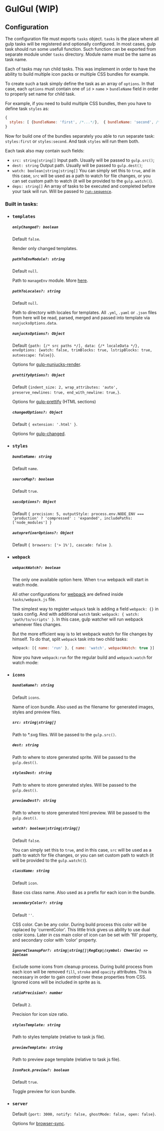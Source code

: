 <!-- #  Asset builder

**node** v6+ is required

## Tasks list:

Task name          | Description                                                      
-----------------: |:----------------------------------
`default`          | run `build:dev` and `watch` tasks
`build`            | build project for "production" environment (optimized code without sourcemaps) 
`build:dev`        | build project for "development" environment (not optimized code with sourcemaps)   
`watch`            | run all gulp file watchers                                     
`styles` 	         | compile \*.styl to \*.css with help of [postcss](https://github.com/postcss/postcss) (with [autoprefixer](https://github.com/postcss/autoprefixer) by default, but other [plugins](https://github.com/postcss/postcss#plugins) can be included as well) 
`scripts`          | concat separate .js files into one with [gulp-icnlude](https://www.npmjs.com/package/gulp-include) 
`webpack`          | compile .js sources into bundle file with [webpack](https://webpack.github.io/) and [babel](https://babeljs.io/)
`copy`             | copy common files from source into `./build` folder
`templates`        | compile [nunjucks](https://mozilla.github.io/nunjucks/) templates
`iconfonts`        | generate iconfonts from svg sources
`svgsprites`       | generate svg symbol sprites ([css-tricks](https://css-tricks.com/svg-sprites-use-better-icon-fonts/))
`sprites`           | generate png sprites with [spritesmith](https://github.com/Ensighten/spritesmith)
`imagemin`         | optimize all images (png, svg, jpeg, jpg, gif) in source folder.<br> Only new or changed (from the last run of this task) files will be touched. You can force optimization for all files with `imagemin:force` task
`server`           | run dev-server powered by [BrowserSync](https://www.browsersync.io/)
`clean`            | remove `./build` folder

## Tasks details

By default, each task (except `build`) will run in "development" environment, but you can run it in "production" with flag `--prod` (example: `gulp styles --prod`).

Tasks `iconfonts`, `svgsprites `, `sprites` can generate multiple sets. For more details look into the code, but the main idea is: we have a collection of descriptions (simple array). Each item in this collection is a simple js object that describes how a set should be named, which of source files need to be included in it, and other specific settings. For each set, we also create (automatically) a new namespaced gulp task. For example, if we have two sprite sets with names _"foo"_ and _"bar"_, then we get tasks called `sprites:foo` and `sprites:bar`. 

Almost all task also can be individually started in watch mode with suffix `:watch` (for example `sprites:watch`, or `scripts:watch`).

## SRC and DEST helpers

When projects folder structure is described in `gulpfile.js/config.js`, then we can use helpers SRC and DEST when we need to get an src or dest path. That allow us describe a structure of the project in one place, and make more structure-independent tasks. These helpers are simple functions, that returns path as string or array of strings (exactly what we need to pass to the gulp.src() or gulp.dest() functions). For more details look into the code.

Example usage:

```javascript
/* config.js */
const SRC = setupPathsGetters(joinPaths({
  scripts : 'js',
}, 'src'));

/* scripts.js */
SRC.scripts(); // => 'src/js'
SRC.scripts('**/*.js'); // => 'src/js/**/.*js'
SRC.scripts('**/*.js', '!/subfolder/**/*'); // => ['src/js/**/.*js', '!src/js/subfolder/**/*']
``` -->

# GulGul (WIP)

## Configuration

The configuration file must exports `tasks` object. `tasks` is the place where all gulp tasks will be registered and optionally configured. In most cases, gulp task should run some usefull function. Such function can be exported from separate module under `tasks` directory. Module name must be the same as task name.

Each of tasks may run child tasks. This was implement in order to have the ability to build multiple icon packs or multiple CSS bundles for example. 

To create such a task simply define the task as an array of `options`. In that case, each `options` must contain one of `id` > `name` > `bundleName` field in order to properly set name for child task.

For example, if you need to build multiple CSS bundles, then you have to define task `styles` as:
```js
{
  styles: [ {bundleName: 'first', /*...*/},  { bundleName: 'second', /*...*/}]
}
```
Now for build one of the bundles separately you able to run separate task: `styles:first` or `styles:second`. And task `styles` will run them both.

Each task also may contain such fields:
- `src: string|string[]`
  Input path. Usually will be passed to `gulp.src()`;
- `dest: string`
  Output path. Usually will be passed to `gulp.dest()`;
- `watch: boolean|string|string[]`
  You can simply set this to `true`, and in this case, `src` will be used as a path to watch for file changes, or you can set custom path to watch (it will be provided to the `gulp.watch()`).
- `deps: string[]`
  An array of tasks to be executed and completed before your task will run. Will be passed to [`run-sequence`](https://www.npmjs.com/package/run-sequence).

### Built in tasks:

- ### `templates`

  ##### `onlyChanged?: boolean`
  Default `false`. 
  
  Render only changed templates.

  ##### `pathToEnvModule?: string`
  Default `null`. 
  
  Path to `manageEnv` module. More [here](https://www.npmjs.com/package/gulp-nunjucks-render#environment).

  ##### `pathToLocales?: string`
  Default `null`.

  Path to directory with locales for templates. All `.yml`, `.yaml` or `.json` files from here will be read, parsed, merged and passed into template via `nunjucksOptions.data`.

  ##### `nunjucksOptions?: Object`
  Default `{path: [/* src paths */], data: {/* localeData */}, envOptions: {watch: false, trimBlocks: true, lstripBlocks: true, autoescape: false}}`.

  Options for [gulp-nunjucks-render](https://www.npmjs.com/package/gulp-nunjucks-render#options).

  ##### `prettifyOptions?: Object`
  Default `{indent_size: 2, wrap_attributes: 'auto', preserve_newlines: true, end_with_newline: true,}`.

  Options for [gulp-prettify](https://www.npmjs.com/package/js-beautify#css--html) (HTML sections)

  ##### `changedOptions?: Object`
  Default `{ extension: '.html' }`.

  Options for [gulp-changed](https://www.npmjs.com/package/gulp-changed#options).


- ### `styles`

  ##### `bundleName: string`
  Default `name`.

  ##### `sourceMap?: boolean`
  Default `true`.

  ##### `sassOptions?: Object`
  Default
  `{ precision: 5, outputStyle: process.env.NODE_ENV === 'production' ? 'compressed' : 'expanded', includePaths: ['node_modules'] }`

  ##### `autoprefixerOptions?: Object`
  Default `{ browsers: ['> 1%'], cascade: false }`.


- ### `webpack`

  ##### `webpackWatch?: boolean`
  
  The only one available option here. When `true` webpack will start in watch mode.
  
  All other configurations for [webpack](https://webpack.js.org/configuration/#options) are defined inside `tasks/webpack.js` file.

  The simplest way to register `webpack` task is adding a field `webpack: {}` in tasks config. And with additional `watch` task: `webpack: { watch: 'path/to/scripts' }`. In this case, gulp watcher will run webpack whenever files changes.
  
  But the more efficient way is to let webpack watch for file changes by himself. To do that, split `webpack` task into two child tasks:
  ```js
  webpack: [{ name: 'run' }, { name: 'watch', webpackWatch: true }]
  ```
  Now you have `webpack:run` for the regular build and `webpack:watch` for watch mode:


- ### `icons`

  ##### `bundleName?: string`
  Default `icons`. 
  
  Name of icon bundle. Also used as the filename for generated images, styles and preview files.

  ##### `src: string|string[]`
  Path to *.svg files. Will be passed to the `gulp.src()`.

  ##### `dest: string`
  Path to where to store generated sprite. Will be passed to the `gulp.dest()`.

  ##### `stylesDest: string`
  Path to where to store generated styles. Will be passed to the `gulp.dest()`.

  ##### `previewDest?: string`
  Path to where to store generated html preview. Will be passed to the `gulp.dest()`.

  ##### `watch?: boolean|string|string[]`
  Default `false`. 
  
  You can simply set this to `true`, and in this case, `src` will be used as a path to watch for file changes, or you can set custom path to watch (it will be provided to the `gulp.watch()`).

  ##### `className: string`
  Default `icon`. 
  
  Base css class name. Also used as a prefix for each icon in the bundle.

  ##### `secondaryColor?: string`
  Default `''`. 
  
  CSS color. Can be any color. During build process this color will be raplaced by 'currentColor'. This little trick gives us ability to use dual color icons. Later in css main color of icon can be set with 'fill' property, and secondary color with 'color' property.

  ##### `ignoreCleanupFor?: string|string[]|RegExp|(symbol: Cheerio) => boolean`
  Exclude some icons from cleanup process. During build process from each icon will be removed `fill`, `stroke` and `opacity` attributes. This is necessary in order to gain control over these properties from CSS. Ignored icons will be included in sprite as is.

  ##### `ratioPrecision?: number`
  Default `2`. 
  
  Precision for icon size ratio.

  ##### `stylesTemplate: string`
  Path to styles template (relative to task js file).

  ##### `previewTemplate: string`
  Path to preview page template (relative to task js file).

  ##### `IconPack.preview?: boolean`
  Default `true`. 
  
  Toggle preview for icon bundle.


- ### `server`

  Default `{port: 3000, notify: false, ghostMode: false, open: false}`.

  Options for [browser-sync](https://browsersync.io/docs/options).
